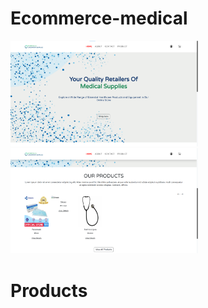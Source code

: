 # Ecommerce-medical

<img src="asset/prod/homepage.png" alt="Home Page" width="300"/>
<img src="asset/prod/homepage1.png" alt="Home Page" width="300"/>

# Products
